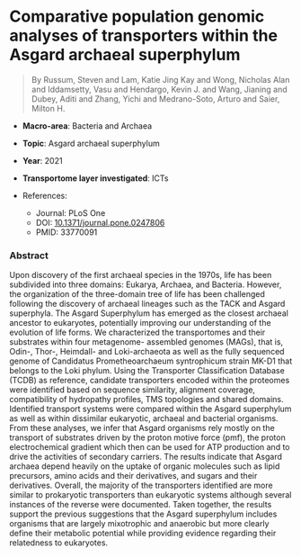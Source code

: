 # Comparative population genomic analyses of transporters within the Asgard archaeal superphylum

> By Russum, Steven and Lam, Katie Jing Kay and Wong, Nicholas Alan and Iddamsetty, Vasu and Hendargo, Kevin J. and Wang, Jianing and Dubey, Aditi and Zhang, Yichi and Medrano-Soto, Arturo and Saier, Milton H.

- **Macro-area**: Bacteria and Archaea
- **Topic**: Asgard archaeal superphylum
- **Year**: 2021
- **Transportome layer investigated**: ICTs

- References:
  - Journal: PLoS One
  - DOI: [10.1371/journal.pone.0247806](https://doi.org/10.1371/journal.pone.0247806)
  - PMID: 33770091

### Abstract

Upon discovery of the first archaeal species in the 1970s, life has been subdivided into three domains: Eukarya, Archaea, and Bacteria. However, the organization of the three-domain tree of life has been challenged following the discovery of archaeal lineages such as the TACK and Asgard superphyla. The Asgard Superphylum has emerged as the closest archaeal ancestor to eukaryotes, potentially improving our understanding of the evolution of life forms. We characterized the transportomes and their substrates within four metagenome- assembled genomes (MAGs), that is, Odin-, Thor-, Heimdall- and Loki-archaeota as well as the fully sequenced genome of Candidatus Prometheoarchaeum syntrophicum strain MK-D1 that belongs to the Loki phylum. Using the Transporter Classification Database (TCDB) as reference, candidate transporters encoded within the proteomes were identified based on sequence similarity, alignment coverage, compatibility of hydropathy profiles, TMS topologies and shared domains. Identified transport systems were compared within the Asgard superphylum as well as within dissimilar eukaryotic, archaeal and bacterial organisms. From these analyses, we infer that Asgard organisms rely mostly on the transport of substrates driven by the proton motive force (pmf), the proton electrochemical gradient which then can be used for ATP production and to drive the activities of secondary carriers. The results indicate that Asgard archaea depend heavily on the uptake of organic molecules such as lipid precursors, amino acids and their derivatives, and sugars and their derivatives. Overall, the majority of the transporters identified are more similar to prokaryotic transporters than eukaryotic systems although several instances of the reverse were documented. Taken together, the results support the previous suggestions that the Asgard superphylum includes organisms that are largely mixotrophic and anaerobic but more clearly define their metabolic potential while providing evidence regarding their relatedness to eukaryotes.

